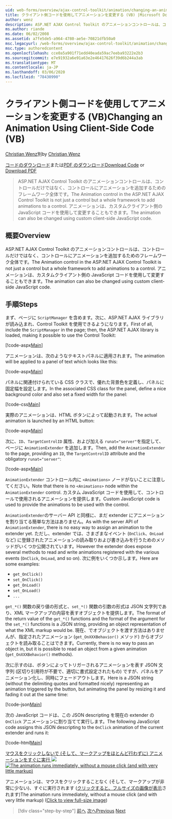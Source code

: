 ```yaml
---
uid: web-forms/overview/ajax-control-toolkit/animation/changing-an-animation-using-client-side-code-vb
title: クライアント側コードを使用してアニメーションを変更する (VB) |Microsoft Docs
author: wenz
description: ASP.NET AJAX Control Toolkit のアニメーションコントロールは、コントロールだけではなく、コントロールにアニメーションを追加するためのフレームワーク全体です。 アニメーションは、
ms.author: riande
ms.date: 06/02/2008
ms.assetid: a7fe5de5-a964-4780-ae5e-70821dfb50a0
msc.legacyurl: /web-forms/overview/ajax-control-toolkit/animation/changing-an-animation-using-client-side-code-vb
msc.type: authoredcontent
ms.openlocfilehash: cce0a5a901f71edd40eada59ac7eeba93222e2b3
ms.sourcegitcommit: e7e91932a6e91a63e2e46417626f39d6b244a3ab
ms.translationtype: MT
ms.contentlocale: ja-JP
ms.lasthandoff: 03/06/2020
ms.locfileid: "78430990"
---
```

# <a name="changing-an-animation-using-client-side-code-vb"></a><span data-ttu-id="92413-104">クライアント側コードを使用してアニメーションを変更する (VB)</span><span class="sxs-lookup"><span data-stu-id="92413-104">Changing an Animation Using Client-Side Code (VB)</span></span>

<span data-ttu-id="92413-105">[Christian Wenz](https://github.com/wenz)別</span><span class="sxs-lookup"><span data-stu-id="92413-105">by [Christian Wenz](https://github.com/wenz)</span></span>

<span data-ttu-id="92413-106">[コードのダウンロード](https://download.microsoft.com/download/f/9/a/f9a26acd-8df4-4484-8a18-199e4598f411/Animation11.vb.zip)または[PDF のダウンロード](https://download.microsoft.com/download/6/7/1/6718d452-ff89-4d3f-a90e-c74ec2d636a3/animation11VB.pdf)</span><span class="sxs-lookup"><span data-stu-id="92413-106">[Download Code](https://download.microsoft.com/download/f/9/a/f9a26acd-8df4-4484-8a18-199e4598f411/Animation11.vb.zip) or [Download PDF](https://download.microsoft.com/download/6/7/1/6718d452-ff89-4d3f-a90e-c74ec2d636a3/animation11VB.pdf)</span></span>

> <span data-ttu-id="92413-107">ASP.NET AJAX Control Toolkit のアニメーションコントロールは、コントロールだけではなく、コントロールにアニメーションを追加するためのフレームワーク全体です。</span><span class="sxs-lookup"><span data-stu-id="92413-107">The Animation control in the ASP.NET AJAX Control Toolkit is not just a control but a whole framework to add animations to a control.</span></span> <span data-ttu-id="92413-108">アニメーションは、カスタムクライアント側の JavaScript コードを使用して変更することもできます。</span><span class="sxs-lookup"><span data-stu-id="92413-108">The animation can also be changed using custom client-side JavaScript code.</span></span>

## <a name="overview"></a><span data-ttu-id="92413-109">概要</span><span class="sxs-lookup"><span data-stu-id="92413-109">Overview</span></span>

<span data-ttu-id="92413-110">ASP.NET AJAX Control Toolkit のアニメーションコントロールは、コントロールだけではなく、コントロールにアニメーションを追加するためのフレームワーク全体です。</span><span class="sxs-lookup"><span data-stu-id="92413-110">The Animation control in the ASP.NET AJAX Control Toolkit is not just a control but a whole framework to add animations to a control.</span></span> <span data-ttu-id="92413-111">アニメーションは、カスタムクライアント側の JavaScript コードを使用して変更することもできます。</span><span class="sxs-lookup"><span data-stu-id="92413-111">The animation can also be changed using custom client-side JavaScript code.</span></span>

## <a name="steps"></a><span data-ttu-id="92413-112">手順</span><span class="sxs-lookup"><span data-stu-id="92413-112">Steps</span></span>

<span data-ttu-id="92413-113">まず、ページに `ScriptManager` を含めます。次に、ASP.NET AJAX ライブラリが読み込まれ、Control Toolkit を使用できるようになります。</span><span class="sxs-lookup"><span data-stu-id="92413-113">First of all, include the `ScriptManager` in the page; then, the ASP.NET AJAX library is loaded, making it possible to use the Control Toolkit:</span></span>

[!code-aspx[Main](changing-an-animation-using-client-side-code-vb/samples/sample1.aspx)]

<span data-ttu-id="92413-114">アニメーションは、次のようなテキストパネルに適用されます。</span><span class="sxs-lookup"><span data-stu-id="92413-114">The animation will be applied to a panel of text which looks like this:</span></span>

[!code-aspx[Main](changing-an-animation-using-client-side-code-vb/samples/sample2.aspx)]

<span data-ttu-id="92413-115">パネルに関連付けられている CSS クラスで、優れた背景色を定義し、パネルに固定幅を設定します。</span><span class="sxs-lookup"><span data-stu-id="92413-115">In the associated CSS class for the panel, define a nice background color and also set a fixed width for the panel:</span></span>

[!code-css[Main](changing-an-animation-using-client-side-code-vb/samples/sample3.css)]

<span data-ttu-id="92413-116">実際のアニメーションは、HTML ボタンによって起動されます。</span><span class="sxs-lookup"><span data-stu-id="92413-116">The actual animation is launched by an HTML button:</span></span>

[!code-aspx[Main](changing-an-animation-using-client-side-code-vb/samples/sample4.aspx)]

<span data-ttu-id="92413-117">次に、`ID`、`TargetControlID` 属性、および加える `runat="server"`を指定して、ページに `AnimationExtender` を追加します。</span><span class="sxs-lookup"><span data-stu-id="92413-117">Then, add the `AnimationExtender` to the page, providing an `ID`, the `TargetControlID` attribute and the obligatory `runat="server"`:</span></span>

[!code-aspx[Main](changing-an-animation-using-client-side-code-vb/samples/sample5.aspx)]

<span data-ttu-id="92413-118">`AnimationExtender` コントロール内に `<Animations>` ノードがないことに注意してください。</span><span class="sxs-lookup"><span data-stu-id="92413-118">Note that there is no `<Animations>` node within the `AnimationExtender` control.</span></span> <span data-ttu-id="92413-119">カスタム JavaScript コードを使用して、コントロールで使用されるアニメーションを提供します。</span><span class="sxs-lookup"><span data-stu-id="92413-119">Custom JavaScript code is used to provide the animations to be used with the control.</span></span>

<span data-ttu-id="92413-120">`AnimationExtender`のサーバー API と同様に、まだ extender にアニメーションを割り当てる簡単な方法はありません。</span><span class="sxs-lookup"><span data-stu-id="92413-120">As with the server API of `AnimationExtender`, there is no easy way to assign an animation to the extender yet.</span></span> <span data-ttu-id="92413-121">ただし、extender では、さまざまなイベント (`OnClick`、`OnLoad`など) に登録されたアニメーションの読み取りおよび書き込みを行うためのメソッドがいくつか公開されています。</span><span class="sxs-lookup"><span data-stu-id="92413-121">However the extender does expose several methods to read and write animations registered with the various events (`OnClick`, `OnLoad`, and so on).</span></span> <span data-ttu-id="92413-122">次に例をいくつか示します。</span><span class="sxs-lookup"><span data-stu-id="92413-122">Here are some examples:</span></span>

- `get_OnClick()`
- `set_OnClick()`
- `get_OnLoad()`
- `set_OnLoad()`
- `...`

<span data-ttu-id="92413-123">`get_*()` 関数の戻り値の形式と、`set_*()` 関数の引数の形式は JSON 文字列であり、XML マークアップの内容を表すオブジェクトを提供します。</span><span class="sxs-lookup"><span data-stu-id="92413-123">The format of the return value of the `get_*()` functions and the format of the argument for the `set_*()` functions is a JSON string, providing an object representation of what the XML markup would be.</span></span> <span data-ttu-id="92413-124">現在、でオブジェクトを渡す方法はありませんが、指定されたアニメーション (`get_OnXXXBehavior()` メソッド) からオブジェクトを読み取ることはできます。</span><span class="sxs-lookup"><span data-stu-id="92413-124">Currently, there is no way to pass an object in, but it is possible to read an object from a given animation (`get_OnXXXBehavior()` methods).</span></span>

<span data-ttu-id="92413-125">次に示すのは、ボタンによってトリガーされるアニメーションを表す JSON 文字列 (区切り引用符が不要で、適切に書式設定されたもの) ですが、パネルをアニメーション化し、同時にフェードアウトします。</span><span class="sxs-lookup"><span data-stu-id="92413-125">Here is a JSON string (without the delimiting quotes and formatted nicely) representing an animation triggered by the button, but animating the panel by resizing it and fading it out at the same time:</span></span>

[!code-json[Main](changing-an-animation-using-client-side-code-vb/samples/sample6.json)]

<span data-ttu-id="92413-126">次の JavaScript コードは、この JSON descripting を現在の extender の `OnClick` アニメーションに割り当てて実行します。</span><span class="sxs-lookup"><span data-stu-id="92413-126">The following JavaScript code assigns this JSON descripting to the `OnClick` animation of the current extender and runs it:</span></span>

[!code-html[Main](changing-an-animation-using-client-side-code-vb/samples/sample7.html)]

<span data-ttu-id="92413-127">[マウスをクリックしないで (そして、マークアップをほとんど行わずに) アニメーションをすぐに実行 ![](changing-an-animation-using-client-side-code-vb/_static/image2.png)](changing-an-animation-using-client-side-code-vb/_static/image1.png)</span><span class="sxs-lookup"><span data-stu-id="92413-127">[![The animation runs immediately, without a mouse click (and with very little markup)](changing-an-animation-using-client-side-code-vb/_static/image2.png)](changing-an-animation-using-client-side-code-vb/_static/image1.png)</span></span>

<span data-ttu-id="92413-128">アニメーションは、マウスをクリックすることなく (そして、マークアップが非常に少ない)、すぐに実行されます ([クリックすると、フルサイズの画像が表示](changing-an-animation-using-client-side-code-vb/_static/image3.png)されます)</span><span class="sxs-lookup"><span data-stu-id="92413-128">The animation runs immediately, without a mouse click (and with very little markup) ([Click to view full-size image](changing-an-animation-using-client-side-code-vb/_static/image3.png))</span></span>

> [!div class="step-by-step"]
> <span data-ttu-id="92413-129">[前へ](executing-animations-using-client-side-code-vb.md)
> [次へ](animating-an-updatepanel-control-vb.md)</span><span class="sxs-lookup"><span data-stu-id="92413-129">[Previous](executing-animations-using-client-side-code-vb.md)
[Next](animating-an-updatepanel-control-vb.md)</span></span>
